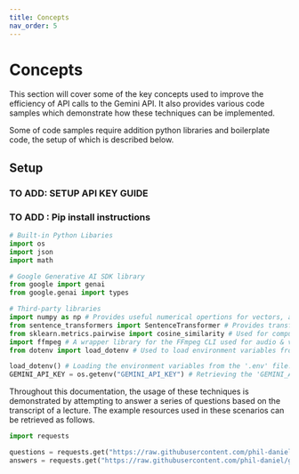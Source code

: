 ```yaml
---
title: Concepts
nav_order: 5
---
```


# Concepts

This section will cover some of the key concepts used to improve the efficiency of API calls to the Gemini API. It also provides various code samples which demonstrate how these techniques can be implemented.

Some of code samples require addition python libraries and boilerplate code, the setup of which is described below.

## Setup

### TO ADD: SETUP API KEY GUIDE

### TO ADD : Pip install instructions

```python
# Built-in Python Libaries
import os
import json
import math

# Google Generative AI SDK library
from google import genai
from google.genai import types

# Third-party libraries
import numpy as np # Provides useful numerical opertions for vectors, arrays and matrices.
from sentence_transformers import SentenceTransformer # Provides transformer models to calculate vector embeddings for text.
from sklearn.metrics.pairwise import cosine_similarity # Used for computing the similarity of vectors.
import ffmpeg # A wrapper library for the FFmpeg CLI used for audio & video processing.
from dotenv import load_dotenv # Used to load environment variables from '.env' files.

load_dotenv() # Loading the environment variables from the '.env' file.
GEMINI_API_KEY = os.getenv("GEMINI_API_KEY") # Retrieving the 'GEMINI_API_KEY' environment variable.
```

Throughout this documentation, the usage of these techniques is demonstrated by attempting to answer a series of questions based on the transcript of a lecture. The example resources used in these scenarios can be retrieved as follows.
```python
import requests

questions = requests.get("https://raw.githubusercontent.com/phil-daniel/gemini-batcher/blob/main/examples/demo_files/questions.txt").text.split('\n')
answers = requests.get("https://raw.githubusercontent.com/phil-daniel/gemini-batcher/blob/main/examples/demo_files/content.txt").text
```